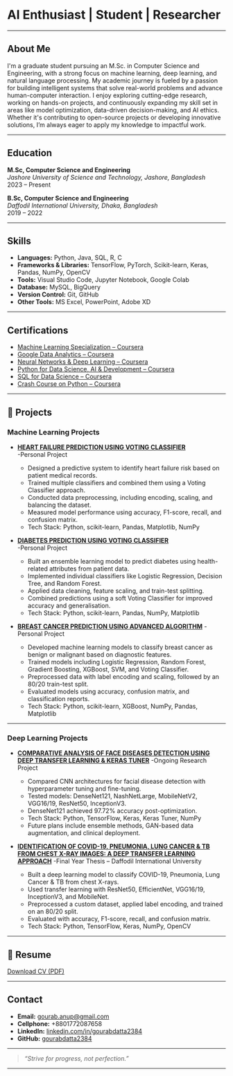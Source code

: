 
# AI Enthusiast | Student | Researcher 

---

## About Me

I'm a graduate student pursuing an M.Sc. in Computer Science and Engineering, with a strong focus on machine learning, deep learning, and natural language processing. My academic journey is fueled by a passion for building intelligent systems that solve real-world problems and advance human-computer interaction.
I enjoy exploring cutting-edge research, working on hands-on projects, and continuously expanding my skill set in areas like model optimization, data-driven decision-making, and AI ethics. Whether it's contributing to open-source projects or developing innovative solutions, I’m always eager to apply my knowledge to impactful work.

---

## Education

**M.Sc, Computer Science and Engineering**  
*Jashore University of Science and Technology, Jashore, Bangladesh*  
2023 – Present

**B.Sc, Computer Science and Engineering**  
*Daffodil International University, Dhaka, Bangladesh*  
2019 – 2022

---

## Skills

- **Languages:** Python, Java, SQL, R, C
- **Frameworks & Libraries:** TensorFlow, PyTorch, Scikit-learn, Keras, Pandas, NumPy, OpenCV
- **Tools:** Visual Studio Code, Jupyter Notebook, Google Colab
- **Database:** MySQL, BigQuery
- **Version Control:** Git, GitHub
- **Other Tools:** MS Excel, PowerPoint, Adobe XD

---

## Certifications

- [Machine Learning Specialization – Coursera](https://www.coursera.org/account/accomplishments/specialization/certificate/FV99PJERBSC2)
- [Google Data Analytics – Coursera](https://www.coursera.org/account/accomplishments/specialization/certificate/CURU98WEE4PP)  
- [Neural Networks & Deep Learning – Coursera](https://www.coursera.org/account/accomplishments/certificate/3LTNRY6VAHAG)  
- [Python for Data Science, AI & Development – Coursera](https://www.coursera.org/account/accomplishments/certificate/MKRMUWCRWZBB)  
- [SQL for Data Science – Coursera](https://www.coursera.org/account/accomplishments/certificate/Z77S7GXFWFB6)  
- [Crash Course on Python – Coursera](https://www.coursera.org/account/accomplishments/certificate/BM7WVCCUWW6J)

---

## 🚀 Projects

### Machine Learning Projects

- **[HEART FAILURE PREDICTION USING VOTING CLASSIFIER ](https://www.kaggle.com/code/gourabdatta/heart-failure-prediction-using-voting-classifier)**  
-Personal Project 
  - Designed a predictive system to identify heart failure risk based on patient medical records. 
  - Trained multiple classifiers and combined them using a Voting Classifier approach. 
  - Conducted data preprocessing, including encoding, scaling, and balancing the dataset. 
  - Measured model performance using accuracy, F1-score, recall, and confusion matrix. 
  - Tech Stack: Python, scikit-learn, Pandas, Matplotlib, NumPy
  
- **[DIABETES PREDICTION USING VOTING CLASSIFIER](https://www.kaggle.com/code/gourabdatta/heart-failure-prediction-using-voting-classifier)**  
-Personal Project 
  - Built an ensemble learning model to predict diabetes using health-related attributes from patient data. 
  - Implemented individual classifiers like Logistic Regression, Decision Tree, and Random Forest. 
  - Applied data cleaning, feature scaling, and train-test splitting. 
  - Combined predictions using a soft Voting Classifier for improved accuracy and generalisation. 
  - Tech Stack: Python, scikit-learn, Pandas, NumPy, Matplotlib

- **[BREAST CANCER PREDICTION USING ADVANCED ALGORITHM](https://www.kaggle.com/code/gourabdatta/breast-cancer-prediction-using-advanced-algorithms)**
-Personal Project 
  - Developed machine learning models to classify breast cancer as benign or malignant based on diagnostic features.  
  - Trained models including Logistic Regression, Random Forest, Gradient Boosting, XGBoost, SVM, and Voting Classifier.  
  - Preprocessed data with label encoding and scaling, followed by an 80/20 train-test split.  
  - Evaluated models using accuracy, confusion matrix, and classification reports.  
  - Tech Stack: Python, scikit-learn, XGBoost, NumPy, Pandas, Matplotlib

---

### Deep Learning Projects

- **[COMPARATIVE ANALYSIS OF FACE DISEASES DETECTION USING DEEP TRANSFER LEARNING & KERAS TUNER](https://github.com/gourabdatta2384/Model-Implementations/blob/main/DenseNet_final.ipynb)**
-Ongoing Research Project 
  - Compared CNN architectures for facial disease detection with hyperparameter tuning and fine-tuning. 
  - Tested models: DenseNet121, NashNetLarge, MobileNetV2, VGG16/19, ResNet50, InceptionV3. 
  - DenseNet121 achieved 97.72% accuracy post-optimization. 
  - Tech Stack: Python, TensorFlow, Keras, Keras Tuner, NumPy 
  - Future plans include ensemble methods, GAN-based data augmentation, and clinical deployment.

- **[IDENTIFICATION OF COVID-19, PNEUMONIA, LUNG CANCER & TB FROM CHEST X-RAY IMAGES: A DEEP TRANSFER LEARNING APPROACH](https://github.com/gourabdatta2384/Model-Implementations/blob/main/DenseNet_final.ipynb)**
-Final Year Thesis – Daffodil International University 
  - Built a deep learning model to classify COVID-19, Pneumonia, Lung Cancer & TB from chest X-rays. 
  - Used transfer learning with ResNet50, EfficientNet, VGG16/19, InceptionV3, and MobileNet. 
  - Preprocessed a custom dataset, applied label encoding, and trained on an 80/20 split. 
  - Evaluated with accuracy, F1-score, recall, and confusion matrix. 
  - Tech Stack: Python, TensorFlow, Keras, NumPy, OpenCV 
  
---

## 📄 Resume

[Download CV (PDF)](assets/CV_GourabDatta.pdf)

---

## Contact

- **Email:** gourab.anup@gmail.com
- **Cellphone:** +8801772087658
- **LinkedIn:** [linkedin.com/in/gourabdatta2384](https://www.linkedin.com/in/gourabdatta2384/)
- **GitHub:** [gourabdatta2384](https://github.com/gourabdatta2384)

---

> _“Strive for progress, not perfection.”_

---

